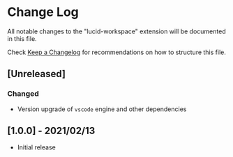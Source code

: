 # Change Log

All notable changes to the "lucid-workspace" extension will be documented in this file.

Check [Keep a Changelog](http://keepachangelog.com/) for recommendations on how to structure this file.

## [Unreleased]

### Changed

- Version upgrade of `vscode` engine and other dependencies

## [1.0.0] - 2021/02/13

- Initial release
